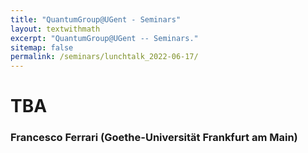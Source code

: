```yaml
---
title: "QuantumGroup@UGent - Seminars"
layout: textwithmath
excerpt: "QuantumGroup@UGent -- Seminars."
sitemap: false
permalink: /seminars/lunchtalk_2022-06-17/
---
```


# TBA
### Francesco Ferrari (Goethe-Universität Frankfurt am Main)
